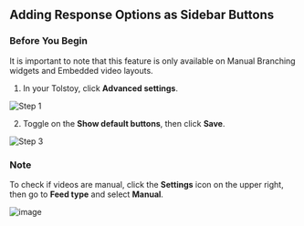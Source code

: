 ## Adding Response Options as Sidebar Buttons

### Before You Begin

It is important to note that this feature is only available on Manual Branching widgets and Embedded video layouts.

1. In your Tolstoy, click **Advanced settings**.

![Step 1](https://downloads.intercomcdn.com/i/o/778099815/11c113c1853cbab91d4fd0d6/image.png)

2. Toggle on the **Show default buttons**, then click **Save**.

![Step 3](https://downloads.intercomcdn.com/i/o/778100412/872cf4ee12488e71f864e4fe/image.png)

### Note

To check if videos are manual, click the **Settings** icon on the upper right, then go to **Feed type** and select **Manual**.

![image](https://github.com/user-attachments/assets/c78cfb02-566f-467c-8633-d790f384b0e5)